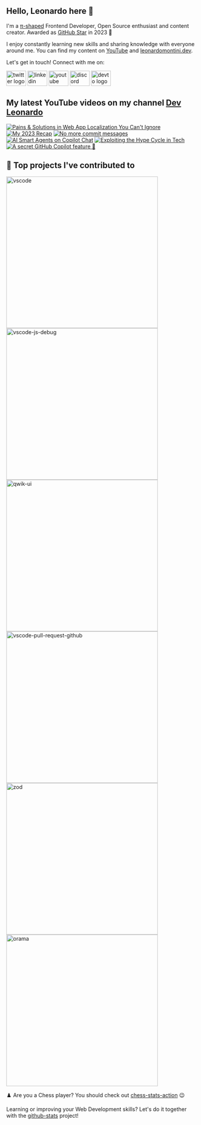 ## Hello, Leonardo here 👋

I'm a [π-shaped](https://youtu.be/Dje_jaiMnYg) Frontend Developer, Open Source enthusiast and content creator. Awarded as [GitHub Star](https://stars.github.com/profiles/Balastrong/) in 2023 🌟

I enjoy constantly learning new skills and sharing knowledge with everyone around me. You can find my content on [YouTube](https://www.youtube.com/c/DevLeonardo?sub_confirmation=1) and [leonardomontini.dev](https://leonardomontini.dev).

Let's get in touch! Connect with me on:

<div align="left">
  <a href="https://twitter.com/Balastrong" target="_blank"><img src="https://raw.githubusercontent.com/maurodesouza/profile-readme-generator/master/src/assets/icons/social/twitter/default.svg" width="52" height="40" alt="twitter logo" /></a>
  <a href="https://www.linkedin.com/in/leonardo-montini/" target="_blank"><img src="https://raw.githubusercontent.com/maurodesouza/profile-readme-generator/master/src/assets/icons/social/linkedin/default.svg" width="52" height="40" alt="linkedin logo" /></a>
  <a href="https://www.youtube.com/c/DevLeonardo?sub_confirmation=1" target="_blank"><img src="https://raw.githubusercontent.com/maurodesouza/profile-readme-generator/master/src/assets/icons/social/youtube/default.svg" width="52" height="40" alt="youtube logo" /></a>
  <a href="https://discord.gg/bqwyEa6We6" target="_blank"><img src="https://raw.githubusercontent.com/maurodesouza/profile-readme-generator/master/src/assets/icons/social/discord/default.svg" width="52" height="40" alt="discord logo" /></a>
  <a href="https://dev.to/balastrong" target="_blank"><img src="https://raw.githubusercontent.com/maurodesouza/profile-readme-generator/master/src/assets/icons/social/devto/default.svg" width="52" height="40" alt="devto logo" /></a>
</div>

## My latest YouTube videos on my channel [Dev Leonardo](https://www.youtube.com/c/DevLeonardo)

<!-- BEGIN YOUTUBE-CARDS -->
[![Pains & Solutions in Web App Localization You Can't Ignore](https://ytcards.demolab.com/?id=q3JE_t101zI&title=Pains+%26+Solutions+in+Web+App+Localization+You+Can%27t+Ignore&lang=en&timestamp=1704283242&background_color=%230d1117&title_color=%23ffffff&stats_color=%23dedede&max_title_lines=1&width=250&border_radius=5&duration=452 "Pains & Solutions in Web App Localization You Can't Ignore")](https://www.youtube.com/watch?v=q3JE_t101zI)
[![My 2023 Recap](https://ytcards.demolab.com/?id=lC-uyfXfbus&title=My+2023+Recap&lang=en&timestamp=1703869506&background_color=%230d1117&title_color=%23ffffff&stats_color=%23dedede&max_title_lines=1&width=250&border_radius=5&duration=125 "My 2023 Recap")](https://www.youtube.com/watch?v=lC-uyfXfbus)
[![No more commit messages](https://ytcards.demolab.com/?id=Vy5-2eCSKok&title=No+more+commit+messages&lang=en&timestamp=1703705129&background_color=%230d1117&title_color=%23ffffff&stats_color=%23dedede&max_title_lines=1&width=250&border_radius=5&duration=23 "No more commit messages")](https://www.youtube.com/watch?v=Vy5-2eCSKok)
[![AI Smart Agents on Copilot Chat](https://ytcards.demolab.com/?id=cAgwOM4fyPE&title=AI+Smart+Agents+on+Copilot+Chat&lang=en&timestamp=1703415407&background_color=%230d1117&title_color=%23ffffff&stats_color=%23dedede&max_title_lines=1&width=250&border_radius=5&duration=39 "AI Smart Agents on Copilot Chat")](https://www.youtube.com/watch?v=cAgwOM4fyPE)
[![Exploiting the Hype Cycle in Tech](https://ytcards.demolab.com/?id=KwlJnW9Femo&title=Exploiting+the+Hype+Cycle+in+Tech&lang=en&timestamp=1702882808&background_color=%230d1117&title_color=%23ffffff&stats_color=%23dedede&max_title_lines=1&width=250&border_radius=5&duration=265 "Exploiting the Hype Cycle in Tech")](https://www.youtube.com/watch?v=KwlJnW9Femo)
[![A secret GitHub Copilot feature 🙊](https://ytcards.demolab.com/?id=_yRSIKOlEFc&title=A+secret+GitHub+Copilot+feature+%F0%9F%99%8A&lang=en&timestamp=1702539902&background_color=%230d1117&title_color=%23ffffff&stats_color=%23dedede&max_title_lines=1&width=250&border_radius=5&duration=40 "A secret GitHub Copilot feature 🙊")](https://www.youtube.com/watch?v=_yRSIKOlEFc)
<!-- END YOUTUBE-CARDS -->

## 📕 Top projects I've contributed to

<!-- Repo info cards - https://github.com/anuraghazra/github-readme-stats -->
<!-- Small repo cards (fork) - https://github.com/DenverCoder1/github-readme-stats -->
<p align="left">
  <a href="https://github.com/Microsoft/vscode"><img width="400" src="https://github-readme-stats.vercel.app/api/pin/?username=Microsoft&repo=vscode&theme=react&bg_color=1F222E&title_color=F85D7F&icon_color=F8D866&hide_border=true&show_icons=false" alt="vscode"></a>
  <a href="https://github.com/microsoft/vscode-js-debug"><img width="400" src="https://github-readme-stats.vercel.app/api/pin/?username=microsoft&repo=vscode-js-debug&theme=react&bg_color=1F222E&title_color=F85D7F&icon_color=F8D866&hide_border=true&show_icons=false" alt="vscode-js-debug"></a>
  <a href="https://github.com/qwikifiers/qwik-ui"><img width="400" src="https://github-readme-stats.vercel.app/api/pin/?username=qwikifiers&repo=qwik-ui&theme=react&bg_color=1F222E&title_color=F85D7F&icon_color=F8D866&hide_border=true&show_icons=false" alt="qwik-ui"></a>
  <a href="https://github.com/Microsoft/vscode-pull-request-github"><img width="400" src="https://github-readme-stats.vercel.app/api/pin/?username=Microsoft&repo=vscode-pull-request-github&theme=react&bg_color=1F222E&title_color=F85D7F&icon_color=F8D866&hide_border=true&show_icons=false" alt="vscode-pull-request-github"></a>
  <a href="https://github.com/colinhacks/zod"><img width="400" src="https://github-readme-stats.vercel.app/api/pin/?username=colinhacks&repo=zod&theme=react&bg_color=1F222E&title_color=F85D7F&icon_color=F8D866&hide_border=true&show_icons=false" alt="zod"></a>
  <a href="https://github.com/oramasearch/orama"><img width="400" src="https://github-readme-stats.vercel.app/api/pin/?username=oramasearch&repo=orama&theme=react&bg_color=1F222E&title_color=F85D7F&icon_color=F8D866&hide_border=true&show_icons=false" alt="orama"></a>
</p>

♟️ Are you a Chess player? You should check out [chess-stats-action](https://github.com/Balastrong/chess-stats-action) 😉

Learning or improving your Web Development skills? Let's do it together with the [github-stats](https://github.com/Balastrong/github-stats) project!
